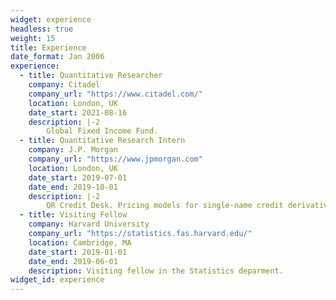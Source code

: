 ```yaml
---
widget: experience
headless: true
weight: 15
title: Experience
date_format: Jan 2006
experience:
  - title: Quantitative Researcher
    company: Citadel
    company_url: "https://www.citadel.com/"
    location: London, UK
    date_start: 2021-08-16
    description: |-2
        Global Fixed Income Fund.
  - title: Quantitative Research Intern
    company: J.P. Morgan
    company_url: "https://www.jpmorgan.com"
    location: London, UK
    date_start: 2019-07-01
    date_end: 2019-10-01
    description: |-2
        QR Credit Desk. Pricing models for single-name credit derivatives.
  - title: Visiting Fellow
    company: Harvard University
    company_url: "https://statistics.fas.harvard.edu/"
    location: Cambridge, MA
    date_start: 2019-01-01
    date_end: 2019-06-01
    description: Visiting fellow in the Statistics deparment.
widget_id: experience
---
```

